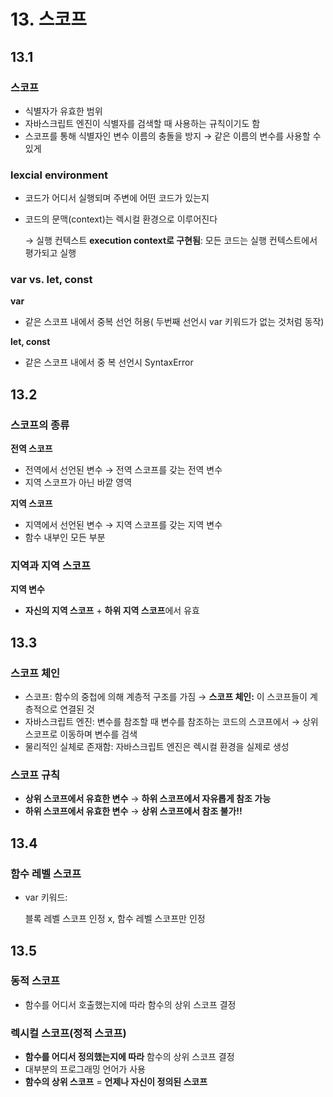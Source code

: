 # 13. 스코프

## 13.1

### 스코프

- 식별자가 유효한 범위
- 자바스크립트 엔진이 식별자를 검색할 때 사용하는 규칙이기도 함
- 스코프를 통해 식별자인 변수 이름의 충돌을 방지 → 같은 이름의 변수를 사용할 수 있게

### lexcial environment

- 코드가 어디서 실행되며 주변에 어떤 코드가 있는지
- 코드의 문맥(context)는 렉시컬 환경으로 이루어진다
    
    → 실행 컨텍스트 **execution context로 구현됨**: 모든 코드는 실행 컨텍스트에서 평가되고 실행
    

### var vs. let, const

**var** 

- 같은 스코프 내에서 중복 선언 허용( 두번째 선언시 var 키워드가 없는 것처럼 동작)

**let, const** 

- 같은 스코프 내에서 중 복 선언시 SyntaxError

## 13.2

### 스코프의 종류

**전역 스코프**

- 전역에서 선언된 변수 → 전역 스코프를 갖는 전역 변수
- 지역 스코프가 아닌 바깥 영역

**지역 스코프**

- 지역에서 선언된 변수 → 지역 스코프를 갖는 지역 변수
- 함수 내부인 모든 부분

### 지역과 지역 스코프

**지역 변수**

- **자신의 지역 스코프** + **하위 지역 스코프**에서 유효

## 13.3

### 스코프 체인

- 스코프: 함수의 중첩에 의해 계층적 구조를 가짐 → **스코프 체인:** 이 스코프들이 계층적으로 연결된 것
- 자바스크립트 엔진: 변수를 참조할 때 변수를 참조하는 코드의 스코프에서 → 상위 스코프로 이동하며 변수를 검색
- 물리적인 실체로 존재함: 자바스크립트 엔진은 렉시컬 환경을 실제로 생성

### 스코프 규칙

- **상위 스코프에서 유효한 변수** → **하위 스코프에서 자유롭게 참조 가능**
- **하위 스코프에서 유효한 변수** → **상위 스코프에서 참조 불가!!**

## 13.4

### 함수 레벨 스코프

- var 키워드:
    
    블록 레벨 스코프 인정 x, 함수 레벨 스코프만 인정
    

## 13.5

### 동적 스코프

- 함수를 어디서 호출했는지에 따라 함수의 상위 스코프 결정

### 렉시컬 스코프(정적 스코프)

- **함수를 어디서 정의했는지에 따라** 함수의 상위 스코프 결정
- 대부분의 프로그래밍 언어가 사용
- **함수의 상위 스코프** = **언제나 자신이 정의된 스코프**
